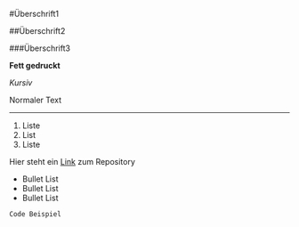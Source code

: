 #Überschrift1

##Überschrift2

###Überschrift3

**Fett gedruckt**

*Kursiv*

Normaler Text

---

1. Liste
2. List
3. Liste

Hier steht ein [Link](https://github.com/FlorianNelles/CI4-Example_F1-Season-Manager) zum Repository

- Bullet List
- Bullet List
- Bullet List

`Code Beispiel`
